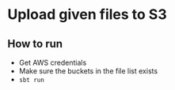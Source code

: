 # Upload given files to S3

## How to run
- Get AWS credentials
- Make sure the buckets in the file list exists
- `sbt run`
